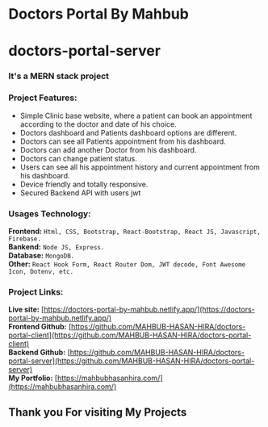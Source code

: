 # Doctors Portal By Mahbub


# doctors-portal-server


### It's a MERN stack project


### Project Features:
   * Simple Clinic base website, where a patient can book an appointment according to the doctor and date of his choice.
   * Doctors dashboard and Patients dashboard options are different.
   * Doctors can see all Patients appointment from his dashboard.
   * Doctors can add another Doctor from his dashboard.
   * Doctors can change patient status.
   * Users can see all his appointment history and current appointment from his dashboard.
   * Device friendly and totally responsive.
   * Secured Backend API with users jwt 


### Usages Technology:
**Frontend:** `Html, CSS, Bootstrap, React-Bootstrap, React JS, Javascript, Firebase.`<br />
**Bankend:** `Node JS, Express.`<br />
**Database:** `MongoDB.`<br />
**Other:** `React Hook Form, React Router Dom, JWT decode, Font Awesome Icon, Dotenv, etc.`<br />




### Project Links:
**Live site:** [https://doctors-portal-by-mahbub.netlify.app/](https://doctors-portal-by-mahbub.netlify.app/)<br />
**Frontend Github:** [https://github.com/MAHBUB-HASAN-HIRA/doctors-portal-client](https://github.com/MAHBUB-HASAN-HIRA/doctors-portal-client)<br />
**Backend Github:**  [https://github.com/MAHBUB-HASAN-HIRA/doctors-portal-server](https://github.com/MAHBUB-HASAN-HIRA/doctors-portal-server)<br />
**My Portfolio:** [https://mahbubhasanhira.com/](https://mahbubhasanhira.com/)<br />

## Thank you For visiting My Projects